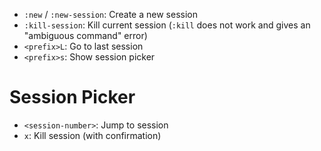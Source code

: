 - `:new` / `:new-session`: Create a new session
- `:kill-session`: Kill current session (`:kill` does not work and gives an "ambiguous command" error)
- `<prefix>L`: Go to last session
- `<prefix>s`: Show session picker

# Session Picker

- `<session-number>`: Jump to session
- `x`: Kill session (with confirmation)
